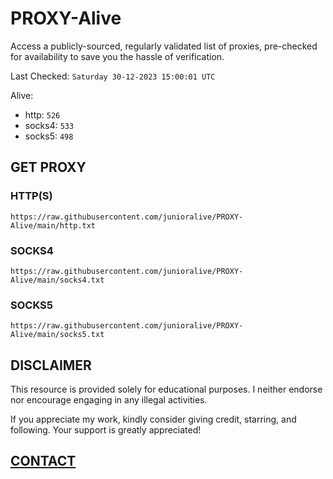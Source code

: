 # PROXY-Alive

Access a publicly-sourced, regularly validated list of proxies, pre-checked for availability to save you the hassle of verification.

Last Checked: `Saturday 30-12-2023 15:00:01 UTC`

Alive:
- http: `526`
- socks4: `533`
- socks5: `498`

## GET PROXY

### HTTP(S)

```https://raw.githubusercontent.com/junioralive/PROXY-Alive/main/http.txt```

### SOCKS4

```https://raw.githubusercontent.com/junioralive/PROXY-Alive/main/socks4.txt```

### SOCKS5

```https://raw.githubusercontent.com/junioralive/PROXY-Alive/main/socks5.txt```

## DISCLAIMER

This resource is provided solely for educational purposes. I neither endorse nor encourage engaging in any illegal activities.

If you appreciate my work, kindly consider giving credit, starring, and following. Your support is greatly appreciated! 

## [CONTACT](https://t.me/TheJuniorAlive)
